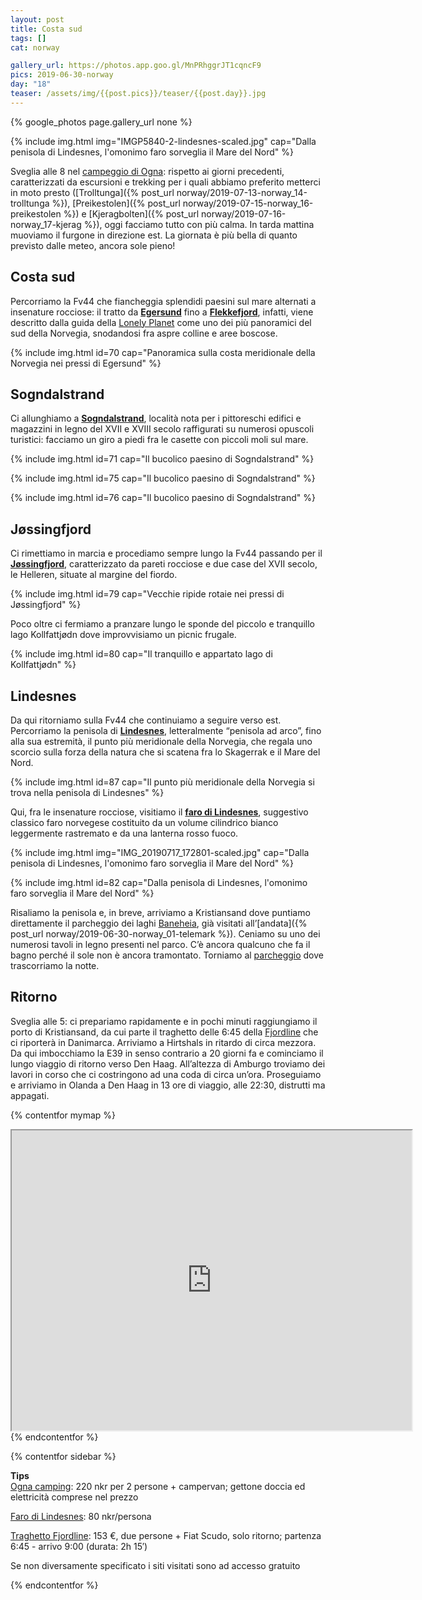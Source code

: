 ```yaml
---
layout: post
title: Costa sud
tags: []
cat: norway

gallery_url: https://photos.app.goo.gl/MnPRhggrJT1cqncF9
pics: 2019-06-30-norway
day: "18"
teaser: /assets/img/{{post.pics}}/teaser/{{post.day}}.jpg
---
```


{% google_photos page.gallery_url none %}

{% include img.html img="IMGP5840-2-lindesnes-scaled.jpg" cap="Dalla penisola di Lindesnes, l'omonimo faro sorveglia il Mare del Nord" %}

Sveglia alle 8 nel [campeggio di Ogna](https://www.ognacamping.no/en/): rispetto ai giorni precedenti, caratterizzati da escursioni e trekking per i quali abbiamo preferito metterci in moto presto ([Trolltunga]({% post_url norway/2019-07-13-norway_14-trolltunga %}), [Preikestolen]({% post_url norway/2019-07-15-norway_16-preikestolen %}) e [Kjeragbolten]({% post_url norway/2019-07-16-norway_17-kjerag %}), oggi facciamo tutto con più calma. In tarda mattina muoviamo il furgone in direzione est. La giornata è più bella di quanto previsto dalle meteo, ancora sole pieno!

## Costa sud

Percorriamo la Fv44 che fiancheggia splendidi paesini sul mare alternati a insenature rocciose: il tratto da **[Egersund](https://www.fjordnorway.com/places-to-go/egersund-town-centre-p1086743)** fino a [**Flekkefjord**](https://www.visitnorway.com/places-to-go/southern-norway/flekkefjord/), infatti, viene descritto dalla guida della [Lonely Planet](https://shop.lonelyplanetitalia.it/prodotto/guida-di-viaggio-norvegia) come uno dei più panoramici del sud della Norvegia, snodandosi fra aspre colline e aree boscose.

{% include img.html id=70 cap="Panoramica sulla costa meridionale della Norvegia nei pressi di Egersund" %}

## Sogndalstrand

Ci allunghiamo a **[Sogndalstrand](https://www.visitnorway.com/listings/sogndalstrand/10739/)**, località nota per i pittoreschi edifici e magazzini in legno del XVII e XVIII secolo raffigurati su numerosi opuscoli turistici: facciamo un giro a piedi fra le casette con piccoli moli sul mare.

{% include img.html id=71 cap="Il bucolico paesino di Sogndalstrand" %}

{% include img.html id=75 cap="Il bucolico paesino di Sogndalstrand" %}

{% include img.html id=76 cap="Il bucolico paesino di Sogndalstrand" %}

## Jøssingfjord

Ci rimettiamo in marcia e procediamo sempre lungo la Fv44 passando per il **[Jøssingfjord](https://www.visitnorway.it/listings/helleren-and-j%C3%B8ssingfjord/10735/)**, caratterizzato da pareti rocciose e due case del XVII secolo, le Helleren, situate al margine del fiordo.

{% include img.html id=79 cap="Vecchie ripide rotaie nei pressi di Jøssingfjord" %}

Poco oltre ci fermiamo a pranzare lungo le sponde del piccolo e tranquillo lago Kollfattjødn dove improvvisiamo un picnic frugale.

{% include img.html id=80 cap="Il tranquillo e appartato lago di Kollfattjødn" %}

## Lindesnes

Da qui ritorniamo sulla Fv44 che continuiamo a seguire verso est. Percorriamo la penisola di **[Lindesnes](https://www.visitnorway.com/places-to-go/southern-norway/lindesnes/)**, letteralmente “penisola ad arco”, fino alla sua estremità, il punto più meridionale della Norvegia, che regala uno scorcio sulla forza della natura che si scatena fra lo Skagerrak e il Mare del Nord.

{% include img.html id=87 cap="Il punto più meridionale della Norvegia si trova nella penisola di Lindesnes" %}

Qui, fra le insenature rocciose, visitiamo il **[faro di Lindesnes](https://www.visitnorway.com/places-to-go/southern-norway/lindesnes/listings-lindesnes-region/lindesnes-lighthouse/3644/)**, suggestivo classico faro norvegese costituito da un volume cilindrico bianco leggermente rastremato e da una lanterna rosso fuoco.

{% include img.html img="IMG_20190717_172801-scaled.jpg" cap="Dalla penisola di Lindesnes, l'omonimo faro sorveglia il Mare del Nord" %}

{% include img.html id=82 cap="Dalla penisola di Lindesnes, l'omonimo faro sorveglia il Mare del Nord" %}

Risaliamo la penisola e, in breve, arriviamo a Kristiansand dove puntiamo direttamente il parcheggio dei laghi [Baneheia](https://park4night.com/lieu/58798//kristiansand-10-svarttj%C3%B8nnveien/norway/kristiansand#prettyPhoto), già visitati all’[andata]({% post_url norway/2019-06-30-norway_01-telemark %}). Ceniamo su uno dei numerosi tavoli in legno presenti nel parco. C’è ancora qualcuno che fa il bagno perché il sole non è ancora tramontato. Torniamo al [parcheggio](https://park4night.com/lieu/58798//kristiansand-10-svarttj%C3%B8nnveien/norway/kristiansand#prettyPhoto) dove trascorriamo la notte.

## Ritorno

Sveglia alle 5: ci prepariamo rapidamente e in pochi minuti raggiungiamo il porto di Kristiansand, da cui parte il traghetto delle 6:45 della [Fjordline](https://www.fjordline.com/en) che ci riporterà in Danimarca. Arriviamo a Hirtshals in ritardo di circa mezzora. Da qui imbocchiamo la E39 in senso contrario a 20 giorni fa e cominciamo il lungo viaggio di ritorno verso Den Haag. All’altezza di Amburgo troviamo dei lavori in corso che ci costringono ad una coda di circa un’ora. Proseguiamo e arriviamo in Olanda a Den Haag in 13 ore di viaggio, alle 22:30, distrutti ma appagati.

{% contentfor mymap %}
<iframe src="https://www.google.com/maps/d/embed?mid=1Zq412hsHtAhB0wvIPQNmXxJQUWI1OuUB&ehbc=2E312F" width="640" height="480"></iframe>
{% endcontentfor %}

{% contentfor sidebar %}

**Tips**  
[Ogna camping](https://www.ognacamping.no/en/): 220 nkr per 2 persone + campervan; gettone doccia ed elettricità comprese nel prezzo

[Faro di Lindesnes](https://www.visitnorway.com/places-to-go/southern-norway/lindesnes/listings-lindesnes-region/lindesnes-lighthouse/3644/): 80 nkr/persona

[Traghetto Fjordline](https://www.fjordline.com/en): 153 €, due persone + Fiat Scudo, solo ritorno; partenza 6:45 - arrivo 9:00 (durata: 2h 15′)

Se non diversamente specificato i siti visitati sono ad accesso gratuito

{% endcontentfor %}